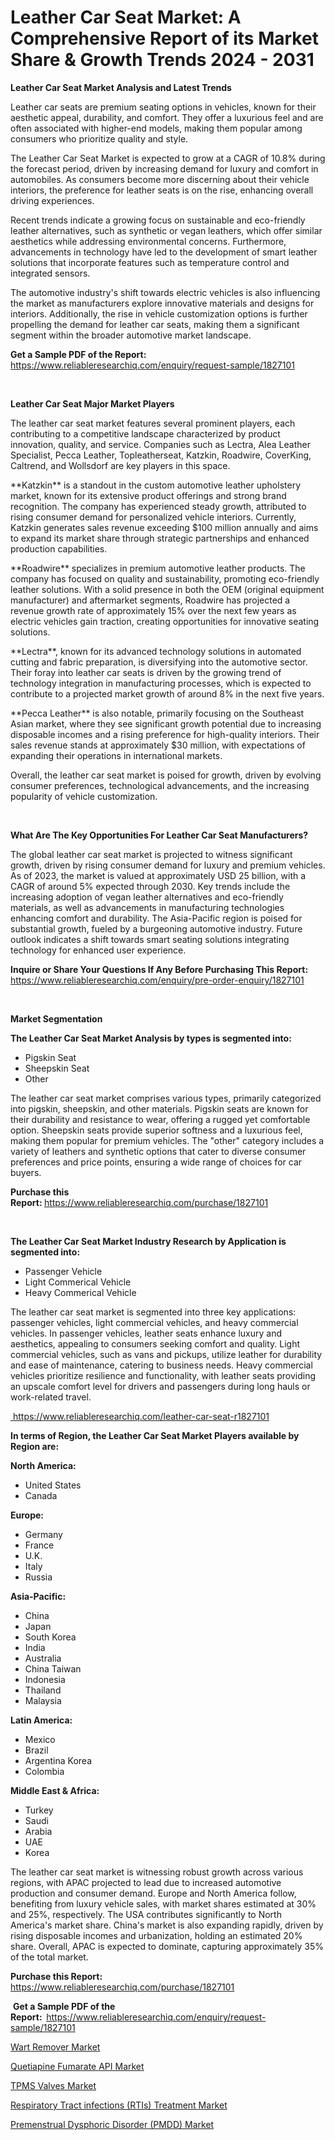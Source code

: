 <p><h1>Leather Car Seat Market: A Comprehensive Report of its Market Share & Growth Trends 2024 - 2031</h1></p><p><strong>Leather Car Seat Market Analysis and Latest Trends</strong></p>
<p><p>Leather car seats are premium seating options in vehicles, known for their aesthetic appeal, durability, and comfort. They offer a luxurious feel and are often associated with higher-end models, making them popular among consumers who prioritize quality and style. </p><p>The Leather Car Seat Market is expected to grow at a CAGR of 10.8% during the forecast period, driven by increasing demand for luxury and comfort in automobiles. As consumers become more discerning about their vehicle interiors, the preference for leather seats is on the rise, enhancing overall driving experiences. </p><p>Recent trends indicate a growing focus on sustainable and eco-friendly leather alternatives, such as synthetic or vegan leathers, which offer similar aesthetics while addressing environmental concerns. Furthermore, advancements in technology have led to the development of smart leather solutions that incorporate features such as temperature control and integrated sensors. </p><p>The automotive industry's shift towards electric vehicles is also influencing the market as manufacturers explore innovative materials and designs for interiors. Additionally, the rise in vehicle customization options is further propelling the demand for leather car seats, making them a significant segment within the broader automotive market landscape.</p></p>
<p><strong>Get a Sample PDF of the Report:&nbsp;</strong> <a href="https://www.reliableresearchiq.com/enquiry/request-sample/1827101?utm_campaign=100&utm_medium=2&utm_source=Github&utm_content=ia&utm_term=03112024&utm_id=leather-car-seat">https://www.reliableresearchiq.com/enquiry/request-sample/1827101</a></p>
<p>&nbsp;</p>
<p><strong>Leather Car Seat Major Market Players</strong></p>
<p><p>The leather car seat market features several prominent players, each contributing to a competitive landscape characterized by product innovation, quality, and service. Companies such as Lectra, Alea Leather Specialist, Pecca Leather, Topleatherseat, Katzkin, Roadwire, CoverKing, Caltrend, and Wollsdorf are key players in this space.</p><p>**Katzkin** is a standout in the custom automotive leather upholstery market, known for its extensive product offerings and strong brand recognition. The company has experienced steady growth, attributed to rising consumer demand for personalized vehicle interiors. Currently, Katzkin generates sales revenue exceeding $100 million annually and aims to expand its market share through strategic partnerships and enhanced production capabilities.</p><p>**Roadwire** specializes in premium automotive leather products. The company has focused on quality and sustainability, promoting eco-friendly leather solutions. With a solid presence in both the OEM (original equipment manufacturer) and aftermarket segments, Roadwire has projected a revenue growth rate of approximately 15% over the next few years as electric vehicles gain traction, creating opportunities for innovative seating solutions.</p><p>**Lectra**, known for its advanced technology solutions in automated cutting and fabric preparation, is diversifying into the automotive sector. Their foray into leather car seats is driven by the growing trend of technology integration in manufacturing processes, which is expected to contribute to a projected market growth of around 8% in the next five years.</p><p>**Pecca Leather** is also notable, primarily focusing on the Southeast Asian market, where they see significant growth potential due to increasing disposable incomes and a rising preference for high-quality interiors. Their sales revenue stands at approximately $30 million, with expectations of expanding their operations in international markets.</p><p>Overall, the leather car seat market is poised for growth, driven by evolving consumer preferences, technological advancements, and the increasing popularity of vehicle customization.</p></p>
<p>&nbsp;</p>
<p><strong>What Are The Key Opportunities For Leather Car Seat Manufacturers?</strong></p>
<p><p>The global leather car seat market is projected to witness significant growth, driven by rising consumer demand for luxury and premium vehicles. As of 2023, the market is valued at approximately USD 25 billion, with a CAGR of around 5% expected through 2030. Key trends include the increasing adoption of vegan leather alternatives and eco-friendly materials, as well as advancements in manufacturing technologies enhancing comfort and durability. The Asia-Pacific region is poised for substantial growth, fueled by a burgeoning automotive industry. Future outlook indicates a shift towards smart seating solutions integrating technology for enhanced user experience.</p></p>
<p><strong>Inquire or Share Your Questions If Any Before Purchasing This Report:</strong> <a href="https://www.reliableresearchiq.com/enquiry/pre-order-enquiry/1827101?utm_campaign=100&utm_medium=2&utm_source=Github&utm_content=ia&utm_term=03112024&utm_id=leather-car-seat">https://www.reliableresearchiq.com/enquiry/pre-order-enquiry/1827101</a></p>
<p>&nbsp;</p>
<p><strong>Market Segmentation</strong></p>
<p><strong>The Leather Car Seat Market Analysis by types is segmented into:</strong></p>
<p><ul><li>Pigskin Seat</li><li>Sheepskin Seat</li><li>Other</li></ul></p>
<p><p>The leather car seat market comprises various types, primarily categorized into pigskin, sheepskin, and other materials. Pigskin seats are known for their durability and resistance to wear, offering a rugged yet comfortable option. Sheepskin seats provide superior softness and a luxurious feel, making them popular for premium vehicles. The "other" category includes a variety of leathers and synthetic options that cater to diverse consumer preferences and price points, ensuring a wide range of choices for car buyers.</p></p>
<p><strong>Purchase this Report:&nbsp;</strong><a href="https://www.reliableresearchiq.com/purchase/1827101?utm_campaign=100&utm_medium=2&utm_source=Github&utm_content=ia&utm_term=03112024&utm_id=leather-car-seat">https://www.reliableresearchiq.com/purchase/1827101</a></p>
<p>&nbsp;</p>
<p><strong>The Leather Car Seat Market Industry Research by Application is segmented into:</strong></p>
<p><ul><li>Passenger Vehicle</li><li>Light Commerical Vehicle</li><li>Heavy Commerical Vehicle</li></ul></p>
<p><p>The leather car seat market is segmented into three key applications: passenger vehicles, light commercial vehicles, and heavy commercial vehicles. In passenger vehicles, leather seats enhance luxury and aesthetics, appealing to consumers seeking comfort and quality. Light commercial vehicles, such as vans and pickups, utilize leather for durability and ease of maintenance, catering to business needs. Heavy commercial vehicles prioritize resilience and functionality, with leather seats providing an upscale comfort level for drivers and passengers during long hauls or work-related travel.</p></p>
<p><a href="https://www.reliableresearchiq.com/leather-car-seat-r1827101?utm_campaign=100&utm_medium=2&utm_source=Github&utm_content=ia&utm_term=03112024&utm_id=leather-car-seat">&nbsp;https://www.reliableresearchiq.com/leather-car-seat-r1827101</a></p>
<p><strong>In terms of Region, the Leather Car Seat Market Players available by Region are:</strong></p>
<p>
    <p> <strong> North America: </strong>
        <ul>
            <li>United States</li>
            <li>Canada</li>
        </ul>
        </p> 
    <p> <strong> Europe: </strong>
        <ul>
            <li>Germany</li>
            <li>France</li>
            <li>U.K.</li>
            <li>Italy</li>
            <li>Russia</li>
        </ul>
        </p> 
    <p> <strong> Asia-Pacific: </strong>
        <ul>
            <li>China</li>
            <li>Japan</li>
            <li>South Korea</li>
            <li>India</li>
            <li>Australia</li>
            <li>China Taiwan</li>
            <li>Indonesia</li>
            <li>Thailand</li>
            <li>Malaysia</li>
        </ul>
        </p> 
    <p> <strong> Latin America: </strong>
        <ul>
            <li>Mexico</li>
            <li>Brazil</li>
            <li>Argentina Korea</li>
            <li>Colombia</li>
        </ul>
        </p> 
    <p> <strong> Middle East & Africa: </strong>
        <ul>
            <li>Turkey</li>
            <li>Saudi</li>
            <li>Arabia</li>
            <li>UAE</li>
            <li>Korea</li>
        </ul>
    </p>
    </p>
<p><p>The leather car seat market is witnessing robust growth across various regions, with APAC projected to lead due to increased automotive production and consumer demand. Europe and North America follow, benefiting from luxury vehicle sales, with market shares estimated at 30% and 25%, respectively. The USA contributes significantly to North America's market share. China's market is also expanding rapidly, driven by rising disposable incomes and urbanization, holding an estimated 20% share. Overall, APAC is expected to dominate, capturing approximately 35% of the total market.</p></p>
<p><strong>Purchase this Report: </strong><a href="https://www.reliableresearchiq.com/purchase/1827101?utm_campaign=100&utm_medium=2&utm_source=Github&utm_content=ia&utm_term=03112024&utm_id=leather-car-seat">https://www.reliableresearchiq.com/purchase/1827101</a></p>
<p>&nbsp;<strong>Get a Sample PDF of the Report:&nbsp;&nbsp;</strong><a href="https://www.reliableresearchiq.com/enquiry/request-sample/1827101?utm_campaign=100&utm_medium=2&utm_source=Github&utm_content=ia&utm_term=03112024&utm_id=leather-car-seat">https://www.reliableresearchiq.com/enquiry/request-sample/1827101</a></p>
<p><strong></strong></p>
<p><p><a href="https://www.linkedin.com/pulse/global-wart-remover-49-cagr-forecast-2024-2031-my-mkt-intel-ysogf?utm_campaign=100&utm_medium=2&utm_source=Github&utm_content=ia&utm_term=03112024&utm_id=leather-car-seat">Wart Remover Market</a></p><p><a href="https://www.linkedin.com/pulse/global-quetiapine-fumarate-api-market-status-2024-2031-forecast-5qsxf?utm_campaign=100&utm_medium=2&utm_source=Github&utm_content=ia&utm_term=03112024&utm_id=leather-car-seat">Quetiapine Fumarate API Market</a></p><p><a href="https://github.com/nifongekclosebn1/Market-Research-Report-List-1/blob/main/tpms-valves-market.md?utm_campaign=100&utm_medium=2&utm_source=Github&utm_content=ia&utm_term=03112024&utm_id=leather-car-seat">TPMS Valves Market</a></p><p><a href="https://issuu.com/reportprime-2/docs/respiratory-tract-infections-rtis-t_fe92f380544c0c?utm_campaign=100&utm_medium=2&utm_source=Github&utm_content=ia&utm_term=03112024&utm_id=leather-car-seat">Respiratory Tract infections (RTIs) Treatment Market</a></p><p><a href="https://issuu.com/reportprime-2/docs/premenstrual-dysphoric-disorder-pmd_5821ec8189075a?utm_campaign=100&utm_medium=2&utm_source=Github&utm_content=ia&utm_term=03112024&utm_id=leather-car-seat">Premenstrual Dysphoric Disorder (PMDD) Market</a></p></p>